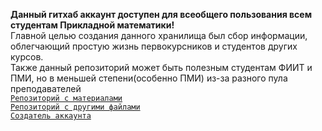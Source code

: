 **Данный гитхаб аккаунт доступен для всеобщего пользования всем студентам Прикладной математики!** \
Главной целью создания данного хранилища был сбор информации, облегчающий простую жизнь первокурсников и студентов других курсов. \
Также данный репозиторий может быть полезным студентам ФИИТ и ПМИ, но в меньшей степени(особенно ПМИ) из-за разного пула преподавателей \
[`Репозиторий с материалами`](https://github.com/studyPM804/MAI_study) \
[`Репозиторий с другими файлами`](https://github.com/studyPM804/stuff)\
[`Создатель аккаунта`](https://github.com/des7ruct1on)
